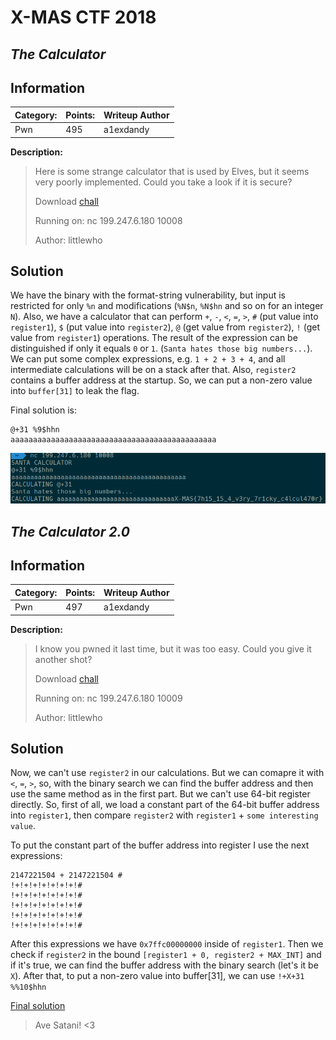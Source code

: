 # __X-MAS CTF 2018__
## _The Calculator_

## Information
**Category:** | **Points:** | **Writeup Author**
--- | --- | ---
Pwn | 495 | a1exdandy

**Description:** 

>Here is some strange calculator that is used by Elves, but it seems very poorly implemented. Could you take a look if it is secure?
>
>Download [chall](files/part1/chall)
>
>Running on: nc 199.247.6.180 10008
>
>Author: littlewho

## Solution

We have the binary with the format-string vulnerability, but input is restricted for only `%n` and modifications (`%N$n`, `%N$hn` and so on for an integer `N`).
Also, we have a calculator that can perform `+`, `-`, `<`, `=`, `>`, `#` (put value into `register1`), `$` (put value into `register2`), `@` (get value from `register2`), `!` (get value from `register1`) operations. The result of the expression can be distinguished if only it equals `0` or `1`. (`Santa hates those big numbers...`).
We can put some complex expressions, e.g. `1 + 2 + 3 + 4`, and all intermediate calculations will be on a stack after that.
Also, `register2` contains a buffer address at the startup. So, we can put a non-zero value into `buffer[31]` to leak the flag.

Final solution is:

```
@+31 %9$hhn
aaaaaaaaaaaaaaaaaaaaaaaaaaaaaaaaaaaaaaaaaaaaaa
```

![solution](images/part1.png)

## _The Calculator 2.0_

## Information
**Category:** | **Points:** | **Writeup Author**
--- | --- | ---
Pwn | 497 | a1exdandy

**Description:** 

>I know you pwned it last time, but it was too easy. Could you give it another shot?
>
>Download [chall](files/part2/chall)
>
>Running on: nc 199.247.6.180 10009
>
>Author: littlewho

## Solution

Now, we can't use `register2` in our calculations. But we can comapre it with `<`, `=`, `>`, so, with the binary search we can find the buffer address and then use the same method as in the first part. But we can't use 64-bit register directly. So, first of all, we load a constant part of the 64-bit buffer address into `register1`, then compare `register2` with `register1` + `some interesting value`.

To put the constant part of the buffer address into register I use the next expressions:
```
2147221504 + 2147221504 #
!+!+!+!+!+!+!+!#
!+!+!+!+!+!+!+!#
!+!+!+!+!+!+!+!#
!+!+!+!+!+!+!+!#
!+!+!+!+!+!+!+!#
```

After this expressions we have `0x7ffc00000000` inside of `register1`. Then we check if `register2` in the bound `[register1 + 0, register2 + MAX_INT]` and if it's true, we can find the buffer address with the binary search (let's it be `X`). After that, to put a non-zero value into buffer[31], we can use `!+X+31 %%10$hhn`

[Final solution](files/satanic_calculator_pt2.py)

>Ave Satani! <3
